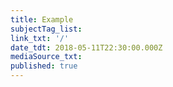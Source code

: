 ```yaml
---
title: Example
subjectTag_list:
link_txt: '/'
date_tdt: 2018-05-11T22:30:00.000Z
mediaSource_txt:
published: true
---
```

